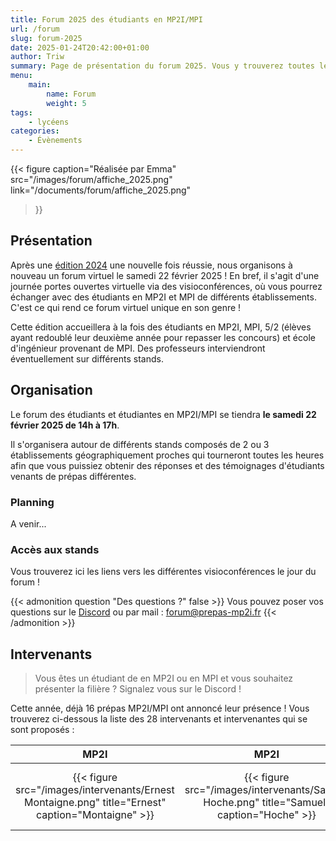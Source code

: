 ```yaml
---
title: Forum 2025 des étudiants en MP2I/MPI
url: /forum
slug: forum-2025
date: 2025-01-24T20:42:00+01:00
author: Triw
summary: Page de présentation du forum 2025. Vous y trouverez toutes les informations concernant le forum de la filière MPI-MP2I, édition 2025.
menu:
    main:
        name: Forum
        weight: 5
tags:
    - lycéens
categories:
    - Évènements
---
```


{{< figure
    caption="Réalisée par Emma"
    src="/images/forum/affiche_2025.png"
    link="/documents/forum/affiche_2025.png"
>}}

## Présentation

Après une [édition 2024](/posts/forum-2024/) une nouvelle fois réussie, nous organisons à nouveau un forum virtuel le samedi 22 février 2025 !
En bref, il s'agit d'une journée portes ouvertes virtuelle via des visioconférences, où vous pourrez échanger avec des étudiants en MP2I et MPI de différents établissements. C'est ce qui rend ce forum virtuel unique en son genre !

Cette édition accueillera à la fois des étudiants en MP2I, MPI, 5/2 (élèves ayant redoublé leur deuxième année pour repasser les concours) et école d'ingénieur provenant de MPI. Des professeurs interviendront éventuellement sur différents stands.

## Organisation

Le forum des étudiants et étudiantes en MP2I/MPI se tiendra **le samedi 22 février 2025 de 14h à 17h**.

Il s'organisera autour de différents stands composés de 2 ou 3 établissements géographiquement proches qui tourneront toutes les heures afin que vous puissiez obtenir des réponses et des témoignages d'étudiants venants de prépas différentes.

### Planning

A venir...

### Accès aux stands

Vous trouverez ici les liens vers les différentes visioconférences le jour du forum !

{{< admonition question "Des questions ?" false >}}
Vous pouvez poser vos questions sur le [Discord](https://discord.gg/Mu439mBdsv) ou par mail : [forum@prepas-mp2i.fr](mailto:forum@prepas-mp2i.fr)
{{< /admonition >}}

## Intervenants

> Vous êtes un étudiant de en MP2I ou en MPI et vous souhaitez présenter la filière ? Signalez vous sur le Discord !

Cette année, déjà 16 prépas MP2I/MPI ont annoncé leur présence ! Vous trouverez ci-dessous la liste des 28 intervenants et intervenantes qui se sont proposés :

| MP2I | MP2I | MPI | MP2I | Intégré (M1 Maths UFR) | Intégré (INSA Toulouse) | MPI | Intégrée (ENSG-Géomatique) | MP2I | MP2I | MP2I | MP2I | Intégré (Ulm) | Intégré (L3 PGE emlyon) | MP2I | MP2I | MPI | MP2I | MP2I | MP2I | MPI | MP2I | Intégré (ENS de Lyon) | Intégré (Ulm) | MPI | Intégré (ENSAI) | MP2I | MP2I |
|:----:|:----:|:----:|:----:|:----:|:----:|:----:|:----:|:----:|:----:|:----:|:----:|:----:|:----:|:----:|:----:|:----:|:----:|:----:|:----:|:----:|:----:|:----:|:----:|:----:|:----:|:----:|:----:|
| {{< figure src="/images/intervenants/Ernest Montaigne.png" title="Ernest" caption="Montaigne" >}} | {{< figure src="/images/intervenants/Samuel Hoche.png" title="Samuel" caption="Hoche" >}} | {{< figure src="/images/intervenants/Antoine Descartes.png" title="Antoine" caption="Descartes" >}} | {{< figure src="/images/intervenants/Thomas Champollion.png" title="Thomas" caption="Champollion" >}} | {{< figure src="/images/intervenants/Médéric Victor Hugo.png" title="Médéric" caption="Victor Hugo" >}} | {{< figure src="/images/intervenants/Alain Gay Lussac.png" title="Alain" caption="Gay Lussac" >}} | {{< figure src="/images/intervenants/Charlie Claude-Fauriel.png" title="Charlie" caption="Claude-Fauriel" >}} | {{< figure src="/images/intervenants/Emma Gay Lussac.png" title="Emma" caption="Gay-Lussac" >}} | {{< figure src="/images/intervenants/Adrien Lesage.png" title="Adrien" caption="Lesage" >}} | {{< figure src="/images/intervenants/unknown.png" title="Eliott" caption="Lesage" >}} | {{< figure src="/images/intervenants/Albin Montaigne.png" title="Albin" caption="Montaigne" >}} | {{< figure src="/images/intervenants/Léo Thiers.png" title="Léo" caption="Thiers" >}} | {{< figure src="/images/intervenants/Paul Hoche.png" title="Paul" caption="Hoche" >}} | {{< figure src="/images/intervenants/Jeremy CIV.gif" title="Jeremy" caption="Centre International de Valbonne" >}} | {{< figure src="/images/intervenants/Rehan La Martinière Monplaisir.png" title="Rehan" caption="La Martinière Monplaisir" >}} | {{< figure src="/images/intervenants/Anaïs La Martinière Monplaisir.png" title="Anaïs" caption="La Martinière Monplaisir" >}} | {{< figure src="/images/intervenants/unknown.png" title="Killian" caption="Lesage" >}} | {{< figure src="/images/intervenants/unknown.png" title="Noah" caption="Descartes" >}} | {{< figure src="/images/intervenants/unknown.png" title="Paul" caption="Le Parc" >}} | {{< figure src="/images/intervenants/Cyril Saint Louis.png" title="Cyril" caption="Saint-Louis" >}} | {{< figure src="/images/intervenants/unknown.png" title="Valentin" caption="Saint-Louis" >}} | {{< figure src="/images/intervenants/Simon Saint Louis.png" title="Simon" caption="Saint-Louis" >}} | {{< figure src="/images/intervenants/Bruno Janson de Sailly.png" title="Bruno" caption="Janson de Sailly" >}} | {{< figure src="/images/intervenants/Clément Faidherbe.png" title="Clément" caption="Faidherbe" >}} | {{< figure src="/images/intervenants/Gabrielle Clemenceau.png" title="Gabrielle" caption="Clemenceau" >}} | {{< figure src="/images/intervenants/Maxime Champollion.png" title="Maxime" caption="Champollion" >}} | {{< figure src="/images/intervenants/unknown.png" title="Anaïs" caption="Le Parc" >}} | {{< figure src="/images/intervenants/unknown.png" title="Delphine" caption="Le Parc" >}} |
